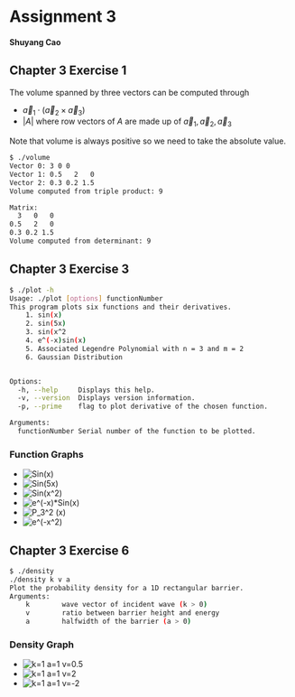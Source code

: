 # Assignment 3

#### Shuyang Cao

## Chapter 3 Exercise 1

The volume spanned by three vectors can be computed through

* $\vec{a}_1 \cdot (\vec{a}_2 \times \vec{a}_3)$
* $|A|$ where row vectors of $A$ are made up of $\vec{a}_1, \vec{a}_2, \vec{a}_3$

Note that volume is always positive so we need to take the absolute value.

```bash
$ ./volume 
Vector 0: 3 0 0
Vector 1: 0.5   2   0
Vector 2: 0.3 0.2 1.5
Volume computed from triple product: 9

Matrix: 
  3   0   0
0.5   2   0
0.3 0.2 1.5
Volume computed from determinant: 9
```

## Chapter 3 Exercise 3

```bash
$ ./plot -h
Usage: ./plot [options] functionNumber
This program plots six functions and their derivatives.
	1. sin(x)
	2. sin(5x)
	3. sin(x^2
	4. e^(-x)sin(x)
	5. Associated Legendre Polynomial with n = 3 and m = 2
	6. Gaussian Distribution


Options:
  -h, --help     Displays this help.
  -v, --version  Displays version information.
  -p, --prime    flag to plot derivative of the chosen function.

Arguments:
  functionNumber Serial number of the function to be plotted.
```

### Function Graphs

* ![Sin(x)](CH3/EX3/1.svg)
* ![Sin(5x)](CH3/EX3/2.svg)
* ![Sin(x^2)](CH3/EX3/3.svg)
* ![e^(-x)*Sin(x)](CH3/EX3/4.svg)
* ![P_3^2 (x)](CH3/EX3/5.svg)
* ![e^(-x^2)](CH3/EX3/6.svg)

## Chapter 3 Exercise 6

```bash
$ ./density
./density k v a
Plot the probability density for a 1D rectangular barrier.
Arguments:
    k        wave vector of incident wave (k > 0)
    v        ratio between barrier height and energy
    a        halfwidth of the barrier (a > 0)
```

### Density Graph

* ![k=1 a=1 v=0.5](CH3/EX6/0.5.svg)
* ![k=1 a=1 v=2](CH3/EX6/2.svg)
* ![k=1 a=1 v=-2](CH3/EX6/-2.svg)
